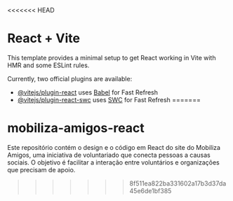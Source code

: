 <<<<<<< HEAD
# React + Vite

This template provides a minimal setup to get React working in Vite with HMR and some ESLint rules.

Currently, two official plugins are available:

- [@vitejs/plugin-react](https://github.com/vitejs/vite-plugin-react/blob/main/packages/plugin-react/README.md) uses [Babel](https://babeljs.io/) for Fast Refresh
- [@vitejs/plugin-react-swc](https://github.com/vitejs/vite-plugin-react-swc) uses [SWC](https://swc.rs/) for Fast Refresh
=======
# mobiliza-amigos-react
Este repositório contém o design e o código em React do site do Mobiliza Amigos, uma iniciativa de voluntariado que conecta pessoas a causas sociais. O objetivo é facilitar a interação entre voluntários e organizações que precisam de apoio.
>>>>>>> 8f511ea822ba331602a17b3d37da45e6de1bf385
